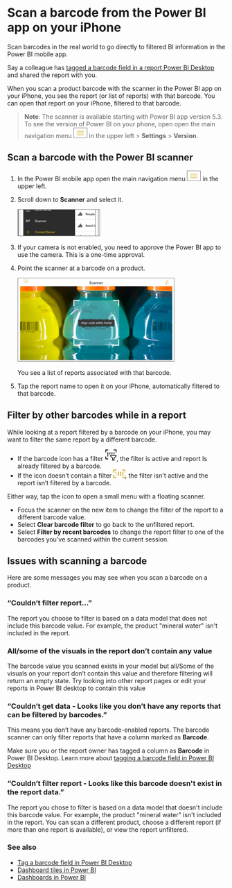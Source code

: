 <properties
   pageTitle="Scan a barcode from the Power BI app on your iPhone"
   description="Scan barcodes in the real world to go directly to filtered BI information in the Power BI mobile app."
   services="powerbi"
   documentationCenter=""
   authors="maggies"
   manager="mblythe"
   backup=""
   editor=""
   tags=""
   qualityFocus="no"
   qualityDate=""/>

<tags
   ms.service="powerbi"
   ms.devlang="NA"
   ms.topic="article"
   ms.tgt_pltfrm="NA"
   ms.workload="powerbi"
   ms.date="07/06/2016"
   ms.author="maggies"/>

# Scan a barcode from the Power BI app on your iPhone

Scan barcodes in the real world to go directly to filtered BI information in the Power BI mobile app.

Say a colleague has [tagged a barcode field in a report Power BI Desktop](powerbi-desktop-mobile-barcodes.md) and shared the report with you. 

When you scan a product barcode with the scanner in the Power BI app on your iPhone, you see the report (or list of reports) with that barcode. You can open that report on your iPhone, filtered to that barcode.

>**Note**: The scanner is available starting with Power BI app version 5.3. To see the version of Power BI on your phone, open open the main navigation menu ![](media/powerbi-mobile-scan-barcode-for-report/PBI_iPh_NavMenu.png) in the upper left > **Settings** > **Version**.

## Scan a barcode with the Power BI scanner

1. In the Power BI mobile app open the main navigation menu ![](media/powerbi-mobile-scan-barcode-for-report/PBI_iPh_NavMenu.png) in the upper left. 

2. Scroll down to **Scanner** and select it. 

    ![](media/powerbi-mobile-scan-barcode-for-report/power-bi-open-scanner.png)

3. If your camera is not enabled, you need to approve the Power BI app to use the camera. This is a one-time approval. 

4. Point the scanner at a barcode on a product. 

    ![](media/powerbi-mobile-scan-barcode-for-report/power-bi-barcode-scanner.png)

    You see a list of reports associated with that barcode.

6. Tap the report name to open it on your iPhone, automatically filtered to that barcode.

## Filter by other barcodes while in a report

While looking at a report filtered by a barcode on your iPhone, you may want to filter the same report by a different barcode.

- If the barcode icon has a filter ![](media/powerbi-mobile-scan-barcode-for-report/power-bi-barcode-filtered-icon-black.png), the filter is active and report Is already filtered by a barcode. 
- If the icon doesn’t contain a filter ![](media/powerbi-mobile-scan-barcode-for-report/power-bi-barcode-unfiltered-icon.png), the filter isn't active and the report isn’t filtered by a barcode. 

Either way, tap the icon to open a small menu with a floating scanner.

- Focus the scanner on the new item to change the filter of the report to a different barcode value. 
- Select **Clear barcode filter** to go back to the unfiltered report.
- Select **Filter by recent barcodes** to change the report filter to one of the barcodes you've scanned within the current session.

## Issues with scanning a barcode
Here are some messages you may see when you scan a barcode on a product.

### “Couldn’t filter report...”  
The report you choose to filter is based on a data model that does not include this barcode value. For example, the product "mineral water" isn't included in the report.  

### All/some of the visuals in the report don’t contain any value  
The barcode value you scanned exists in your model but all/Some of the visuals on your report don’t contain this value and therefore filtering will return an empty state. Try looking into other report pages or edit your reports in Power BI desktop to contain this value 

### “Couldn’t get data - Looks like you don’t have any reports that can be filtered by barcodes.”  

This means you don’t have any barcode-enabled reports. The barcode scanner can only filter reports that have a column marked as **Barcode**.  

Make sure you or the report owner has tagged a column as **Barcode** in Power BI Desktop. Learn more about [tagging a barcode field in Power BI Desktop](powerbi-desktop-mobile-bar-codes.md)

### “Couldn’t filter report - Looks like this barcode doesn't exist in the report data.”  

The report you chose to filter is based on a data model that doesn't include this barcode value. For example, the product "mineral water" isn't included in the report. You can scan a different product, choose a different report (if more than one report is available), or view the report unfiltered. 


### See also

-  [Tag a barcode field in Power BI Desktop](powerbi-desktop-mobile-bar-codes.md)
-  [Dashboard tiles in Power BI](powerbi-service-dashboard-tiles.md)
-  [Dashboards in Power BI](powerbi-service-dashboards.md)
